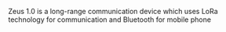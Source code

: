Zeus 1.0 is a long-range communication device which uses LoRa technology for communication and Bluetooth for mobile phone 

